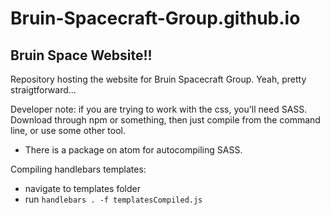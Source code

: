 # Bruin-Spacecraft-Group.github.io
## Bruin Space Website!!

Repository hosting the website for Bruin Spacecraft Group.
Yeah, pretty straigtforward...  

Developer note: if you are trying to work with the css, you'll need SASS.
Download through npm or something, then just compile from the command line, or use some other tool.
 - There is a package on atom for autocompiling SASS.

 Compiling handlebars templates:
 - navigate to templates folder
 - run `handlebars . -f templatesCompiled.js`
